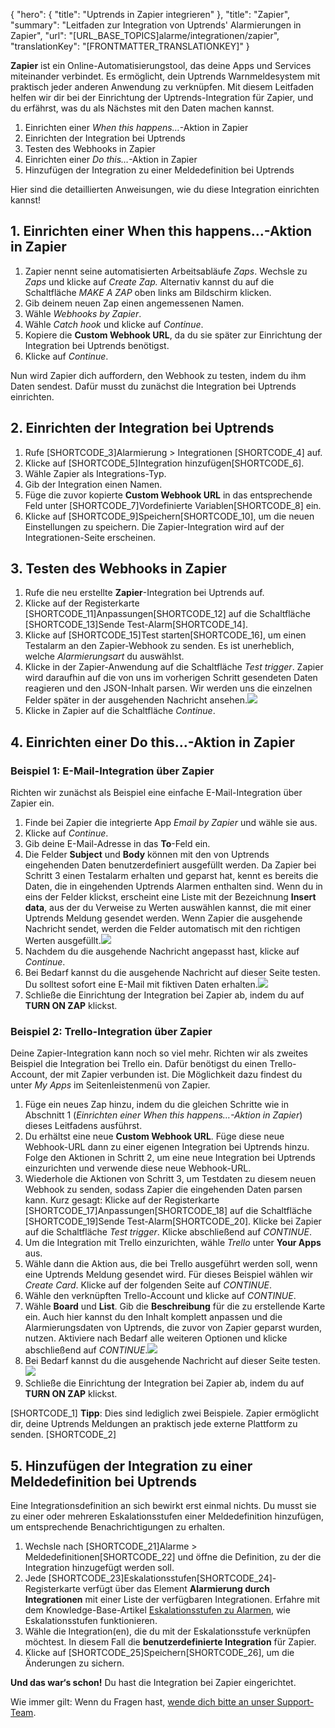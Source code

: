 {
  "hero": {
    "title": "Uptrends in Zapier integrieren"
  },
  "title": "Zapier",
  "summary": "Leitfaden zur Integration von Uptrends' Alarmierungen in Zapier",
  "url": "[URL_BASE_TOPICS]alarme/integrationen/zapier",
  "translationKey": "[FRONTMATTER_TRANSLATIONKEY]"
}

**Zapier** ist ein Online-Automatisierungstool, das deine Apps und Services miteinander verbindet. Es ermöglicht, dein Uptrends Warnmeldesystem mit praktisch jeder anderen Anwendung zu verknüpfen. Mit diesem Leitfaden helfen wir dir bei der Einrichtung der Uptrends-Integration für Zapier, und du erfährst, was du als Nächstes mit den Daten machen kannst.

1.  Einrichten einer *When this happens…*-Aktion in Zapier
2.  Einrichten der Integration bei Uptrends
3.  Testen des Webhooks in Zapier
4.  Einrichten einer *Do this…*-Aktion in Zapier
5.  Hinzufügen der Integration zu einer Meldedefinition bei Uptrends

Hier sind die detaillierten Anweisungen, wie du diese Integration einrichten kannst!

## 1. Einrichten einer When this happens…-Aktion in Zapier

1.  Zapier nennt seine automatisierten Arbeitsabläufe *Zaps*. Wechsle zu *Zaps* und klicke auf *Create Zap.* Alternativ kannst du auf die Schaltfläche *MAKE A ZAP* oben links am Bildschirm klicken.
2.  Gib deinem neuen Zap einen angemessenen Namen.
3.  Wähle *Webhooks by Zapier*.
4.  Wähle *Catch hook* und klicke auf *Continue*.
5.  Kopiere die **Custom Webhook URL**, da du sie später zur Einrichtung der Integration bei Uptrends benötigst.
6.  Klicke auf *Continue*.

Nun wird Zapier dich auffordern, den Webhook zu testen, indem du ihm Daten sendest. Dafür musst du zunächst die Integration bei Uptrends einrichten.

## 2. Einrichten der Integration bei Uptrends

1.  Rufe [SHORTCODE_3]Alarmierung > Integrationen [SHORTCODE_4] auf.
2.  Klicke auf [SHORTCODE_5]Integration hinzufügen[SHORTCODE_6].
3.  Wähle Zapier als Integrations-Typ.
4.  Gib der Integration einen Namen.
5.  Füge die zuvor kopierte **Custom Webhook URL** in das entsprechende Feld unter [SHORTCODE_7]Vordefinierte Variablen[SHORTCODE_8] ein.
6.  Klicke auf [SHORTCODE_9]Speichern[SHORTCODE_10], um die neuen Einstellungen zu speichern. Die Zapier-Integration wird auf der Integrationen-Seite erscheinen.

## 3. Testen des Webhooks in Zapier

1.  Rufe die neu erstellte **Zapier**-Integration bei Uptrends auf.
2.  Klicke auf der Registerkarte [SHORTCODE_11]Anpassungen[SHORTCODE_12] auf die Schaltfläche [SHORTCODE_13]Sende Test-Alarm[SHORTCODE_14].
3.  Klicke auf [SHORTCODE_15]Test starten[SHORTCODE_16], um einen Testalarm an den Zapier-Webhook zu senden. Es ist unerheblich, welche *Alarmierungsart* du auswählst.
4.  Klicke in der Zapier-Anwendung auf die Schaltfläche *Test trigger*. Zapier wird daraufhin auf die von uns im vorherigen Schritt gesendeten Daten reagieren und den JSON-Inhalt parsen. Wir werden uns die einzelnen Felder später in der ausgehenden Nachricht ansehen.![]([LINK_URL_1])
5.  Klicke in Zapier auf die Schaltfläche *Continue*.

## 4. Einrichten einer Do this…-Aktion in Zapier

### Beispiel 1: E-Mail-Integration über Zapier

Richten wir zunächst als Beispiel eine einfache E-Mail-Integration über Zapier ein.

1.  Finde bei Zapier die integrierte App *Email by Zapier* und wähle sie aus.
2.  Klicke auf *Continue*.
3.  Gib deine E-Mail-Adresse in das **To**-Feld ein.
4.  Die Felder **Subject** und **Body** können mit den von Uptrends eingehenden Daten benutzerdefiniert ausgefüllt werden. Da Zapier bei Schritt 3 einen Testalarm erhalten und geparst hat, kennt es bereits die Daten, die in eingehenden Uptrends Alarmen enthalten sind. Wenn du in eins der Felder klickst, erscheint eine Liste mit der Bezeichnung **Insert data**, aus der du Verweise zu Werten auswählen kannst, die mit einer Uptrends Meldung gesendet werden. Wenn Zapier die ausgehende Nachricht sendet, werden die Felder automatisch mit den richtigen Werten ausgefüllt.![]([LINK_URL_2])
5.  Nachdem du die ausgehende Nachricht angepasst hast, klicke auf *Continue*.
6.  Bei Bedarf kannst du die ausgehende Nachricht auf dieser Seite testen. Du solltest sofort eine E-Mail mit fiktiven Daten erhalten.![]([LINK_URL_3])
7.  Schließe die Einrichtung der Integration bei Zapier ab, indem du auf **TURN ON ZAP** klickst.

### Beispiel 2: Trello-Integration über Zapier

Deine Zapier-Integration kann noch so viel mehr. Richten wir als zweites Beispiel die Integration bei Trello ein. Dafür benötigst du einen Trello-Account, der mit Zapier verbunden ist. Die Möglichkeit dazu findest du unter *My Apps* im Seitenleistenmenü von Zapier.

1.  Füge ein neues Zap hinzu, indem du die gleichen Schritte wie in Abschnitt 1 (*Einrichten einer When this happens…-Aktion in Zapier*) dieses Leitfadens ausführst.
2.  Du erhältst eine neue **Custom Webhook URL**. Füge diese neue Webhook-URL dann zu einer eigenen Integration bei Uptrends hinzu. Folge den Aktionen in Schritt 2, um eine neue Integration bei Uptrends einzurichten und verwende diese neue Webhook-URL.
3.  Wiederhole die Aktionen von Schritt 3, um Testdaten zu diesem neuen Webhook zu senden, sodass Zapier die eingehenden Daten parsen kann. Kurz gesagt: Klicke auf der Registerkarte [SHORTCODE_17]Anpassungen[SHORTCODE_18] auf die Schaltfläche [SHORTCODE_19]Sende Test-Alarm[SHORTCODE_20]. Klicke bei Zapier auf die Schaltfläche *Test trigger*. Klicke abschließend auf *CONTINUE*.
4.  Um die Integration mit Trello einzurichten, wähle *Trello* unter **Your Apps** aus.
5.  Wähle dann die Aktion aus, die bei Trello ausgeführt werden soll, wenn eine Uptrends Meldung gesendet wird. Für dieses Beispiel wählen wir *Create Card*. Klicke auf der folgenden Seite auf *CONTINUE*.
6.  Wähle den verknüpften Trello-Account und klicke auf *CONTINUE*.
7.  Wähle **Board** und **List**. Gib die **Beschreibung** für die zu erstellende Karte ein. Auch hier kannst du den Inhalt komplett anpassen und die Alarmierungsdaten von Uptrends, die zuvor von Zapier geparst wurden, nutzen. Aktiviere nach Bedarf alle weiteren Optionen und klicke abschließend auf *CONTINUE*.![]([LINK_URL_4])
8.  Bei Bedarf kannst du die ausgehende Nachricht auf dieser Seite testen.![]([LINK_URL_5])
9.  Schließe die Einrichtung der Integration bei Zapier ab, indem du auf **TURN ON ZAP** klickst.

[SHORTCODE_1]
**Tipp**: Dies sind lediglich zwei Beispiele. Zapier ermöglicht dir, deine Uptrends Meldungen an praktisch jede externe Plattform zu senden.
[SHORTCODE_2]

## 5. Hinzufügen der Integration zu einer Meldedefinition bei Uptrends

Eine Integrationsdefinition an sich bewirkt erst einmal nichts. Du musst sie zu einer oder mehreren Eskalationsstufen einer Meldedefinition hinzufügen, um entsprechende Benachrichtigungen zu erhalten.

1.  Wechsle nach [SHORTCODE_21]Alarme > Meldedefinitionen[SHORTCODE_22] und öffne die Definition, zu der die Integration hinzugefügt werden soll.
2.  Jede [SHORTCODE_23]Eskalationsstufen[SHORTCODE_24]-Registerkarte verfügt über das Element **Alarmierung durch Integrationen** mit einer Liste der verfügbaren Integrationen. Erfahre mit dem Knowledge-Base-Artikel [Eskalationsstufen zu Alarmen]([LINK_URL_6]), wie Eskalationsstufen funktionieren.
3.  Wähle die Integration(en), die du mit der Eskalationsstufe verknüpfen möchtest. In diesem Fall die **benutzerdefinierte Integration** für Zapier.
4.  Klicke auf [SHORTCODE_25]Speichern[SHORTCODE_26], um die Änderungen zu sichern.

**Und das war‘s schon!** Du hast die Integration bei Zapier eingerichtet.

Wie immer gilt: Wenn du Fragen hast, [wende dich bitte an unser Support-Team]([LINK_URL_7]).
